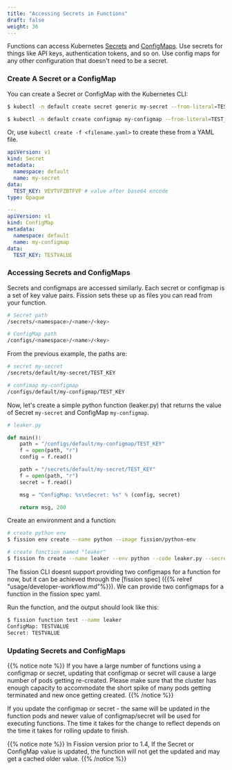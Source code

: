 ```yaml
---
title: "Accessing Secrets in Functions"
draft: false
weight: 36
---
```


Functions can access Kubernetes [Secrets](https://kubernetes.io/docs/concepts/configuration/secret/) and [ConfigMaps](https://kubernetes.io/docs/concepts/storage/volumes/#configmap). Use secrets for things like API keys, authentication tokens, and so on. Use config maps for any other configuration that doesn't need to be a
secret.

### Create A Secret or a ConfigMap

You can create a Secret or ConfigMap with the Kubernetes CLI:

```bash
$ kubectl -n default create secret generic my-secret --from-literal=TEST_KEY="TESTVALUE"

$ kubectl -n default create configmap my-configmap --from-literal=TEST_KEY="TESTVALUE"
```

Or, use `kubectl create -f <filename.yaml>` to create these from a YAML file.

```yaml
apiVersion: v1
kind: Secret
metadata:
  namespace: default
  name: my-secret
data:
  TEST_KEY: VEVTVFZBTFVF # value after base64 encode
type: Opaque

---
apiVersion: v1
kind: ConfigMap
metadata:
  namespace: default
  name: my-configmap
data:
  TEST_KEY: TESTVALUE
```

### Accessing Secrets and ConfigMaps

Secrets and configmaps are accessed similarly.  Each secret or
configmap is a set of key value pairs. Fission sets these up as files
you can read from your function.

```bash
# Secret path
/secrets/<namespace>/<name>/<key>

# ConfigMap path
/configs/<namespace>/<name>/<key>
```

From the previous example, the paths are:

```bash
# secret my-secret
/secrets/default/my-secret/TEST_KEY

# confimap my-configmap
/configs/default/my-configmap/TEST_KEY
```

Now, let's create a simple python function (leaker.py) that returns
the value of Secret `my-secret` and ConfigMap `my-configmap`.

```python
# leaker.py

def main():
    path = "/configs/default/my-configmap/TEST_KEY"
    f = open(path, "r")
    config = f.read()

    path = "/secrets/default/my-secret/TEST_KEY"
    f = open(path, "r")
    secret = f.read()

    msg = "ConfigMap: %s\nSecret: %s" % (config, secret)

    return msg, 200
```


Create an environment and a function:

```bash
# create python env
$ fission env create --name python --image fission/python-env

# create function named "leaker"
$ fission fn create --name leaker --env python --code leaker.py --secret my-secret --configmap my-configmap
```
The fission CLI doesnt support providing two configmaps for a function for now, but it can be achieved through the [fission spec] ({{% relref "usage/developer-workflow.md"%}}). We can provide two configmaps for a function in the fission spec yaml.

Run the function, and the output should look like this:

```bash
$ fission function test --name leaker
ConfigMap: TESTVALUE
Secret: TESTVALUE
```

### Updating Secrets and ConfigMaps

{{% notice note %}}
If you have a large number of functions using a configmap or secret, updating that configmap or secret will cause a large number of pods getting re-created. Please make sure that the cluster has enough capacity to accommodate the short spike of many pods getting terminated and new once getting created.
{{% /notice %}}


If you update the configmap or secret - the same will be updated in the function pods and newer value of configmap/secret will be used for executing functions. The time it takes for the change to reflect depends on the time it takes for rolling update to finish.


{{% notice note %}}
In Fission version prior to 1.4, If the Secret or ConfigMap value is updated, the function will not get the updated and may get a cached older value.
{{% /notice %}}


